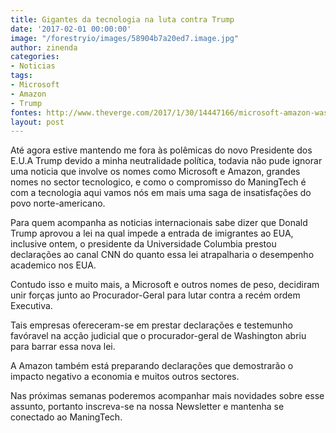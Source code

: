 ```yaml
---
title: Gigantes da tecnologia na luta contra Trump
date: '2017-02-01 00:00:00'
image: "/forestryio/images/58904b7a20ed7.image.jpg"
author: zinenda
categories:
- Noticias
tags:
- Microsoft
- Amazon
- Trump
fontes: http://www.theverge.com/2017/1/30/14447166/microsoft-amazon-washington-trump-immigration-ban-lawsuit
layout: post
---
```

Até agora estive mantendo me fora às polêmicas do novo Presidente dos E.U.A Trump devido a minha neutralidade política, todavia não pude ignorar uma noticia que involve os nomes como Microsoft e Amazon, grandes nomes no sector tecnologico, e como o compromisso do ManingTech é com a tecnologia aqui vamos nós em mais uma saga de insatisfações do povo norte-americano.

Para quem acompanha as noticias internacionais sabe dizer que Donald Trump aprovou a lei na qual impede a entrada de imigrantes ao EUA, inclusive ontem, o presidente da Universidade Columbia prestou declarações ao canal CNN do quanto essa lei atrapalharia o desempenho academico nos EUA.

Contudo isso e muito mais, a Microsoft e outros nomes de peso, decidiram unir forças junto ao Procurador-Geral para lutar contra a recém ordem Executiva.

Tais empresas ofereceram-se em prestar declarações e testemunho favóravel na acção judicial que o procurador-geral de Washington abriu para barrar essa nova lei.

A Amazon também está preparando declarações que demostrarão o impacto negativo a economia e muitos outros sectores.

Nas próximas semanas poderemos acompanhar mais novidades sobre esse assunto, portanto inscreva-se na nossa Newsletter e mantenha se conectado ao ManingTech.